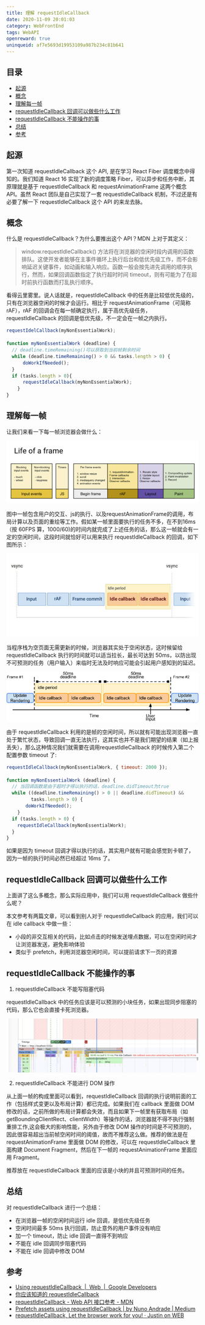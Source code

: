 ```yaml
---
title: 理解 requestIdleCallback
date: 2020-11-09 20:01:03
category: WebFrontEnd
tags: WebAPI
openreward: true
uninqueid: af7e5693d19953109a987b234c81b641
---
```


## 目录

<!-- toc -->

- [起源](#起源)
- [概念](#概念)
- [理解每一帧](#理解每一帧)
- [requestIdleCallback 回调可以做些什么工作](#requestIdleCallback-回调可以做些什么工作)
- [requestIdleCallback 不能操作的事](#requestIdleCallback-不能操作的事)
- [总结](#总结)
- [参考](#参考)

<!-- tocstop -->

## 起源

第一次知道 requestIdleCallback 这个 API, 是在学习 React Fiber 调度概念中得知的。我们知道 React 16 实现了新的调度策略 Fiber，可以异步和任务中断，其原理就是基于 requestIdleCallback 和 requestAnimationFrame 这两个概念 API。虽然 React 团队是自己实现了一套 requestIdleCallback 机制，不过还是有必要了解一下 requestIdleCallback 这个 API 的来龙去脉。

## 概念

什么是 requestIdleCallback？为什么要推出这个 API？MDN 上对于其定义：

>  window.requestIdleCallback() 方法将在浏览器的空闲时段内调用的函数排队。这使开发者能够在主事件循环上执行后台和低优先级工作，而不会影响延迟关键事件，如动画和输入响应。函数一般会按先进先调用的顺序执行，然而，如果回调函数指定了执行超时时间 timeout，则有可能为了在超时前执行函数而打乱执行顺序。

看得云里雾里。说人话就是，requestIdleCallback 中的任务是比较低优先级的，只有在浏览器空闲的时候才会运行。相比于 requestAnimationFrame（可简称 rAF），rAF 的回调会在每一帧确定执行，属于高优先级任务，requestIdleCallback 的回调是低优先级，不一定会在一帧之内执行。

```js
requestIdelCallback(myNonEssentialWork);

function myNonEssentialWork (deadline) {
  // deadline.timeRemaining()可以获取到当前帧剩余时间
  while (deadline.timeRemaining() > 0 && tasks.length > 0) {
      doWorkIfNeeded();
  }
  if (tasks.length > 0){
      requestIdleCallback(myNonEssentialWork);
    }
}
```

## 理解每一帧

让我们来看一下每一帧浏览器会做什么：

![2c9683f1.png](attachments/2c9683f1.png)

图中一帧包含用户的交互、js的执行、以及requestAnimationFrame的调用，布局计算以及页面的重绘等工作。假如某一帧里面要执行的任务不多，在不到16ms（按 60FPS 算，1000/60)的时间内就完成了上述任务的话，那么这一帧就会有一定的空闲时间，这段时间就恰好可以用来执行 requestIdleCallback 的回调，如下图所示：

![666a1305.png](attachments/666a1305.png)

当程序栈为空页面无需更新的时候，浏览器其实处于空闲状态，这时候留给 requestIdleCallback 执行的时间就可以适当拉长，最长可达到 50ms，以防出现不可预测的任务（用户输入）来临时无法及时响应可能会引起用户感知到的延迟。

![eb7f0a8c.png](attachments/eb7f0a8c.png)

由于 requestIdleCallback 利用的是帧的空闲时间，所以就有可能出现浏览器一直处于繁忙状态，导致回调一直无法执行，这其实也并不是我们期望的结果（如上报丢失），那么这种情况我们就需要在调用requestIdleCallback 的时候传入第二个配置参数 timeout 了:

```js
requestIdleCallback(myNonEssentialWork, { timeout: 2000 });

function myNonEssentialWork (deadline) {
  // 当回调函数是由于超时才得以执行的话，deadline.didTimeout为true
  while ((deadline.timeRemaining() > 0 || deadline.didTimeout) &&
         tasks.length > 0) {
       doWorkIfNeeded();
    }
  if (tasks.length > 0) {
    requestIdleCallback(myNonEssentialWork);
  }
}
```

如果是因为 timeout 回调才得以执行的话，其实用户就有可能会感觉到卡顿了，因为一帧的执行时间必然已经超过 16ms 了。

## requestIdleCallback 回调可以做些什么工作

上面讲了这么多概念，那么实际应用中，我们可以用 requestIdleCallback 做些什么呢？

本文参考有两篇文章，可以看到别人对于 requestIdleCallback 的应用，我们可以在 idle callback 中做一些：

+ 小段的非交互相关的代码，比如点击的时候发送埋点数据，可以在空闲时间才让浏览器发送，避免影响体验
+ 类似于 prefetch，利用浏览器空闲时间，可以提前请求下一页的资源

## requestIdleCallback 不能操作的事

1. requestIdleCallback 不能写阻塞代码

requestIdleCallback 中的任务应该是可以预测的小块任务，如果出现同步阻塞的代码，那么它也会直接卡死浏览器。

![a5a0b6dd.png](attachments/a5a0b6dd.png)

2. requestIdleCallback 不能进行 DOM 操作

从上面一帧的构成里面可以看到，requestIdleCallback 回调的执行说明前面的工作（包括样式变更以及布局计算）都已完成。如果我们在 callback 里面做 DOM 修改的话，之前所做的布局计算都会失效，而且如果下一帧里有获取布局（如 getBoundingClientRect、clientWidth）等操作的话，浏览器就不得不执行强制重排工作,这会极大的影响性能，另外由于修改 DOM 操作的时间是不可预测的，因此很容易超出当前帧空闲时间的阈值，故而不推荐这么做。推荐的做法是在 requestAnimationFrame 里面做 DOM 的修改，可以在 requestIdleCallback 里面构建 Document Fragment，然后在下一帧的 requestAnimationFrame 里面应用 Fragment。

推荐放在 requestIdleCallback 里面的应该是小块的并且可预测时间的任务。

## 总结

对 requestIdleCallback 进行一个总结：

+ 在浏览器一帧的空闲时间运行 idle 回调，是低优先级任务
+ 空闲时间最多 50ms 执行回调，防止意外的用户事件没有响应
+ 加一个 timeout，防止 idle 回调一直得不到响应
+ 不能在 idle 回调同步阻塞代码
+ 不能在 idle 回调中修改 DOM

## 参考

+ [Using requestIdleCallback  |  Web  |  Google Developers](https://developers.google.com/web/updates/2015/08/using-requestidlecallback)
+ [你应该知道的 requestIdleCallback](https://juejin.im/post/6844903592831238157)
+ [requestIdleCallback - Web API 接口参考 - MDN](https://developer.mozilla.org/zh-CN/docs/Web/API/Window/requestIdleCallback)
+ [Prefetch assets using requestIdleCallback \| by Nuno Andrade | Medium](https://medium.com/@nuno.andrade/prefetch-assets-using-requestidlecallback-a578ea8f0e3c)
+ [requestIdleCallback, Let the browser work for you! · Justin on WEB](https://jgw96.github.io/MyBlog/2017/01/11/RequestIdleCallback/)
